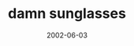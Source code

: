 ---
layout: base.njk
title : 'damn sunglasses' 
view_title : 'damn sunglasses' 
year : '2002' 
date : '2002-06-03' 
img_file : '/drawing/damnsumglasses.png' 
html_file : 'damnsumglasses' 
next_html : 'iknewicuttheropetoosoon.html' 
year_order : '111' 
permalink : "title/{{html_file}}.html"
---